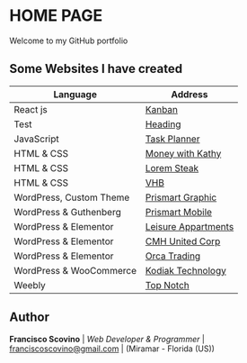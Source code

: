 
# HOME PAGE

Welcome to my GitHub portfolio

## Some Websites I have created

| Language | Address |
| ----------- | ----------- |
| React js | [Kanban](https://github.com/fscovino/kanban) |
| Test | <a href="https://github.com/fscovino/kanban" target="_blank">Heading</a> |
| JavaScript | [Task Planner](https://github.com/fscovino/Task-Planner) |
| HTML & CSS | [Money with Kathy](https://zz880.csb.app/) |
| HTML & CSS | [Lorem Steak](http://draft.prismartgraphic.com/loremsteak/) |
| HTML & CSS | [VHB](https://fscovino.github.io/vhb/) |
| WordPress, Custom Theme | [Prismart Graphic](https://prismartgraphic.com/) |
| WordPress & Guthenberg | [Prismart Mobile](http://prismart.net/) |
| WordPress & Elementor | [Leisure Appartments](https://leisure.apartments/) |
| WordPress & Elementor | [CMH United Corp](https://cmhunited.com/) |
| WordPress & Elementor | [Orca Trading](http://www.orcacorp.com/) |
| WordPress & WooCommerce | [Kodiak Technology](https://kodiakoriginal.com/) |
| Weebly | [Top Notch](http://www.topnotchcigars.com/) |


## Author

**Francisco Scovino** | *Web Developer & Programmer* | [franciscoscovino@gmail.com](mailto:franciscoscovino@gmail.com) | (Miramar - Florida (US))
